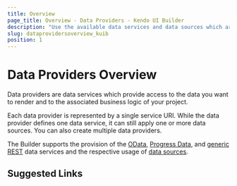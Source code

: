 ```yaml
---
title: Overview
page_title: Overview - Data Providers - Kendo UI Builder
description: "Use the available data services and data sources which are supported by the Kendo UI Builder tool for creating and managing Angular and AngularJS-based web applications."
slug: dataprovidersoverview_kuib
position: 1
---
```


# Data Providers Overview

Data providers are data services which provide access to the data you want to render and to the associated business logic of your project.

Each data provider is represented by a single service URI. While the data provider defines one data service, it can still apply one or more data sources. You can also create multiple data providers.

The Builder supports the provision of the [OData](), [Progress Data](), and [generic REST]() data services and the respective usage of [data sources]().

## Suggested Links
